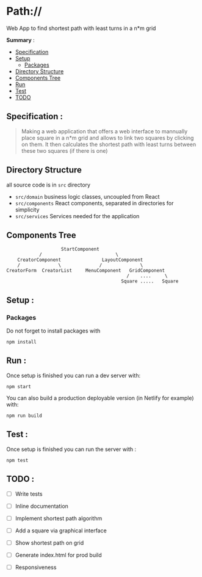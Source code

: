 # Path://
Web App to find shortest path with least turns in a n*m grid

**Summary** :
* [Specification](#specification-)
* [Setup](#setup-)
    * [Packages](#packages)
* [Directory Structure](#directory-structure)
* [Components Tree](#components-tree)
* [Run](#run-)
* [Test](#test-)
* [TODO](#todo-)

## Specification :
> Making a web application that offers a web interface to mannually place square in a n*m grid and allows to link two squares by clicking on them. It then calculates the shortest path with least turns between these two squares (if there is one)

## Directory Structure

all source code is in `src` directory

- `src/domain` business logic classes, uncoupled from React
- `src/components` React components, separated in directories for simplicity
- `src/services` Services needed for the application

## Components Tree

                        StartComponent
                /                           \       
        CreatorComponent               LayoutComponent
        /              \              /              \
    CreatorForm  CreatorList     MenuComponent   GridComponent
                                                /    ....     \
                                              Square .....   Square
## Setup :

### Packages

Do not forget to install packages with

    npm install


## Run :

Once setup is finished you can run a dev server with:
    
    npm start

You can also build a production deployable version (in Netlify for example) with:

    npm run build


## Test :

Once setup is finished you can run the server with :
    
    npm test

## TODO :

- [ ] Write tests 
- [ ] Inline documentation
- [ ] Implement shortest path algorithm
- [ ] Add a square via graphical interface
- [ ] Show shortest path on grid
- [ ] Generate index.html for prod build
- [ ] Responsiveness

